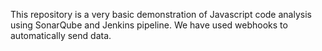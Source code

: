 This repository is a very basic demonstration of Javascript code analysis using SonarQube and Jenkins pipeline.
We have used webhooks to automatically send data.
